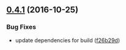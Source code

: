 <a name="0.4.1"></a>
## [0.4.1](https://github.com/ipfs/js-fs-pull-blob-store/compare/v0.4.0...v0.4.1) (2016-10-25)


### Bug Fixes

* update dependencies for build ([f26b29d](https://github.com/ipfs/js-fs-pull-blob-store/commit/f26b29d))



